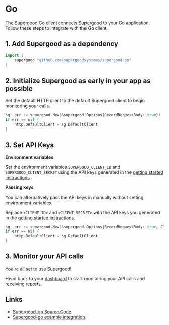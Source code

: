 # Go

The Supergood Go client connects Supergood to your Go application. Follow these steps to integrate with the Go client.

## **1. Add Supergood as a dependency**

```go
import (
    supergood "github.com/supergoodsystems/supergood-go"
)
```

## **2. Initialize Supergood as early in your app as possible**

Set the default HTTP client to the default Supergood client to begin monitoring your calls.&#x20;

```go
sg, err := supergood.New(&supergood.Options{RecordRequestBody: true})
if err == nil {
	http.DefaultClient = sg.DefaultClient
}
```

## **3. Set API Keys**

**Environment variables**

Set the environment variables `SUPERGOOD_CLIENT_ID` and `SUPERGOOD_CLIENT_SECRET` using the API keys generated in the [getting started instructions](../../getting-started.md).

**Passing keys**

You can alternatively pass the API keys in manually without setting environment variables.

Replace `<CLIENT_ID>` and `<CLIENT_SECRET>` with the API keys you generated in the [getting started instructions](../../getting-started.md).

```go
sg, err := supergood.New(&supergood.Options{RecordRequestBody: true, ClientId: <CLIENT_ID>, ClientSecret: <CLIENT_SECRET>})
if err == nil {
	http.DefaultClient = sg.DefaultClient
}
```

## 3. Monitor your API calls

You're all set to use Supergood!

Head back to your [dashboard](https://dashboard.supergood.ai) to start monitoring your API calls and receiving reports.

## Links

* [Supergood-go Source Code](https://github.com/supergoodsystems/supergood-go)
* [Supergood-go example integration](https://github.com/supergoodsystems/plaid-go)

